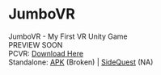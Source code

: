 # JumboVR
JumboVR - My First VR Unity Game  
PREVIEW SOON  
PCVR: [Download Here](https://github.com/YungSamzy/JumboVR/releases/download/1.0/PCVR.zip)  
Standalone: [APK](https://github.com/YungSamzy/JumboVR/releases/download/1.0/JumboVR.apk) (Broken) | [SideQuest]() (NA)  
